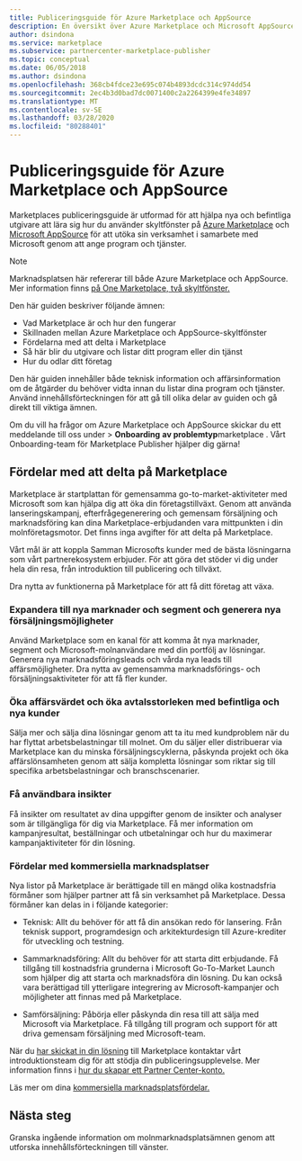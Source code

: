 ```yaml
---
title: Publiceringsguide för Azure Marketplace och AppSource
description: En översikt över Azure Marketplace och Microsoft AppSource för app- och tjänstutgivare.
author: dsindona
ms.service: marketplace
ms.subservice: partnercenter-marketplace-publisher
ms.topic: conceptual
ms.date: 06/05/2018
ms.author: dsindona
ms.openlocfilehash: 368cb4fdce23e695c074b4893dcdc314c974dd54
ms.sourcegitcommit: 2ec4b3d0bad7dc0071400c2a2264399e4fe34897
ms.translationtype: MT
ms.contentlocale: sv-SE
ms.lasthandoff: 03/28/2020
ms.locfileid: "80288401"
---
```

# <a name="azure-marketplace-and-appsource-publishing-guide"></a>Publiceringsguide för Azure Marketplace och AppSource

Marketplaces publiceringsguide är utformad för att hjälpa nya och befintliga utgivare att lära sig hur du använder skyltfönster på [Azure Marketplace](https://azuremarketplace.microsoft.com) och [Microsoft AppSource](https://appsource.microsoft.com) för att utöka sin verksamhet i samarbete med Microsoft genom att ange program och tjänster.

>[!Note]
>Marknadsplatsen här refererar till både Azure Marketplace och AppSource.  Mer information finns [på One Marketplace, två skyltfönster.](https://docs.microsoft.com/azure/marketplace/comparing-appsource-azure-marketplace)

Den här guiden beskriver följande ämnen: 
*   Vad Marketplace är och hur den fungerar 
*   Skillnaden mellan Azure Marketplace och AppSource-skyltfönster 
*   Fördelarna med att delta i Marketplace 
*   Så här blir du utgivare och listar ditt program eller din tjänst 
*   Hur du odlar ditt företag 

Den här guiden innehåller både teknisk information och affärsinformation om de åtgärder du behöver vidta innan du listar dina program och tjänster. Använd innehållsförteckningen för att gå till olika delar av guiden och gå direkt till viktiga ämnen.

Om du vill ha frågor om Azure Marketplace och AppSource skickar du ett meddelande till oss under > **Onboarding** **av problemtyp**marketplace . Vårt Onboarding-team för Marketplace Publisher hjälper dig gärna! 

## <a name="benefits-of-participating-in-the-marketplace"></a>Fördelar med att delta på Marketplace 

Marketplace är startplattan för gemensamma go-to-market-aktiviteter med Microsoft som kan hjälpa dig att öka din företagstillväxt. Genom att använda lanseringskampanj, efterfrågegenerering och gemensam försäljning och marknadsföring kan dina Marketplace-erbjudanden vara mittpunkten i din molnföretagsmotor. Det finns inga avgifter för att delta på Marketplace.

Vårt mål är att koppla Samman Microsofts kunder med de bästa lösningarna som vårt partnerekosystem erbjuder. För att göra det stöder vi dig under hela din resa, från introduktion till publicering och tillväxt. 

Dra nytta av funktionerna på Marketplace för att få ditt företag att växa.

### <a name="expand-to-new-markets-and-segments-and-generate-new-sales-opportunities"></a>Expandera till nya marknader och segment och generera nya försäljningsmöjligheter

Använd Marketplace som en kanal för att komma åt nya marknader, segment och Microsoft-molnanvändare med din portfölj av lösningar. Generera nya marknadsföringsleads och vårda nya leads till affärsmöjligheter. Dra nytta av gemensamma marknadsförings- och försäljningsaktiviteter för att få fler kunder.

### <a name="enhance-business-value-and-increase-deal-size-with-existing-and-new-customers"></a>Öka affärsvärdet och öka avtalsstorleken med befintliga och nya kunder 

Sälja mer och sälja dina lösningar genom att ta itu med kundproblem när du har flyttat arbetsbelastningar till molnet. Om du säljer eller distribuerar via Marketplace kan du minska försäljningscyklerna, påskynda projekt och öka affärslönsamheten genom att sälja kompletta lösningar som riktar sig till specifika arbetsbelastningar och branschscenarier. 

### <a name="get-actionable-insights"></a>Få användbara insikter 

Få insikter om resultatet av dina uppgifter genom de insikter och analyser som är tillgängliga för dig via Marketplace. Få mer information om kampanjresultat, beställningar och utbetalningar och hur du maximerar kampanjaktiviteter för din lösning.

### <a name="commercial-marketplace-benefits"></a>Fördelar med kommersiella marknadsplatser 

Nya listor på Marketplace är berättigade till en mängd olika kostnadsfria förmåner som hjälper partner att få sin verksamhet på Marketplace. Dessa förmåner kan delas in i följande kategorier: 

*   Teknisk: Allt du behöver för att få din ansökan redo för lansering. Från teknisk support, programdesign och arkitekturdesign till Azure-krediter för utveckling och testning. 

*   Sammarknadsföring: Allt du behöver för att starta ditt erbjudande. Få tillgång till kostnadsfria grunderna i Microsoft Go-To-Market Launch som hjälper dig att starta och marknadsföra din lösning. Du kan också vara berättigad till ytterligare integrering av Microsoft-kampanjer och möjligheter att finnas med på Marketplace.

*   Samförsäljning: Påbörja eller påskynda din resa till att sälja med Microsoft via Marketplace. Få tillgång till program och support för att driva gemensam försäljning med Microsoft-team.

När du [har skickat in din lösning](https://partner.microsoft.com/dashboard/account/v3/enrollment/introduction/azureisv) till Marketplace kontaktar vårt introduktionsteam dig för att stödja din publiceringsupplevelse.  Mer information finns i [hur du skapar ett Partner Center-konto.](https://docs.microsoft.com/azure/marketplace/partner-center-portal/create-account)

Läs mer om dina [kommersiella marknadsplatsfördelar.](https://docs.microsoft.com//azure/marketplace/gtm-your-marketplace-benefits)

## <a name="next-steps"></a>Nästa steg

Granska ingående information om molnmarknadsplatsämnen genom att utforska innehållsförteckningen till vänster. 
